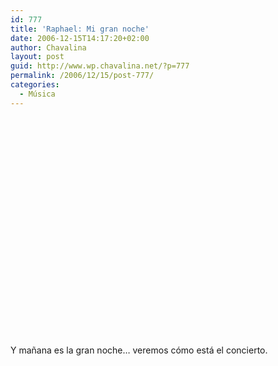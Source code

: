 ```yaml
---
id: 777
title: 'Raphael: Mi gran noche'
date: 2006-12-15T14:17:20+02:00
author: Chavalina
layout: post
guid: http://www.wp.chavalina.net/?p=777
permalink: /2006/12/15/post-777/
categories:
  - Música
---
```

<object width="425" height="350"><param name="movie" value="http://www.youtube.com/v/RA_lLaPX_CE"><param name="wmode" value="transparent"><embed src="http://www.youtube.com/v/RA_lLaPX_CE" type="application/x-shockwave-flash" wmode="transparent" width="425" height="350"><noembed>Hoy para mi es un dia especial <br />
pues saldre por la noche <br />
podre vivir lo que el mundo no esta <br />
cuando el sol ya se esconde <br />
<br />
Podre cantar una dulce cancion <br />
a la luz de la luna <br />
y acariciar y besar a mi amor <br />
como no lo hice nunca<br />
<br />
Que pasara, que misterio habra<br />
puede ser mi gran noche <br />
y al despertar ya mi vida sabra <br />
algo que no conoce <br />
<br />
Caminare abrazando a mi amor <br />
por las calles sin rumbo<br />
descubrire que el amor es mejor <br />
cuando todo esta oscuro <br />
<br />
y sin hablar nuestros pasos iran <br />
a buscar otra puerta <br />
que se abrira como mi corazon <br />
cuando ella se acerca <br />
<br />
Que pasara, que misterio habra <br />
puede ser mi gran noche <br />
y al despertar ya mi vida sabra <br />
algo que no conoce <br />
<br />
Sera, sera esta noche ideal <br />
que ya nunca se olvida <br />
podre reir, y cantar y bailar <br />
disfrutando la vida <br />
<br />
Olvidare la tristeza y el mal <br />
y las penas del mundo <br />
y escuchare los violines cantar <br />
en la noche sin rumbo <br />
<br />
Que pasara, que misterio habra <br />
puede ser mi gran noche <br />
y al despertar ya mi vida sabra <br />
algo que no conoce <br />
<br />
Que pasara, que misterio habra <br />
puede ser mi gran noche <br />
Que pasara, que misterio habra <br />
puede ser mi gran noche.</noembed></object>

Y ma&ntilde;ana es la gran noche… veremos cómo está el concierto.